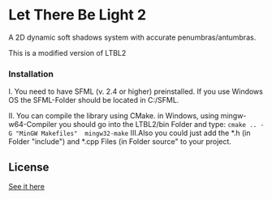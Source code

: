 # Let There Be Light 2

A 2D dynamic soft shadows system with accurate penumbras/antumbras.

This is a modified version of LTBL2

### Installation
I.  You need to have SFML (v. 2.4 or higher) preinstalled. 
    If you use Windows OS the SFML-Folder should be located in C:/SFML.

II. You can compile the library using CMake. 
    in Windows, using mingw-w64-Compiler you should
	go into the LTBL2/bin Folder and type:
	```
	cmake .. -G "MinGW Makefiles" 
	mingw32-make
	```
III.Also you could just add the *.h (in Folder "include") and *.cpp Files (in Folder source" 
    to your project. 

	

License
-------

[See it here](LICENSE.md)
